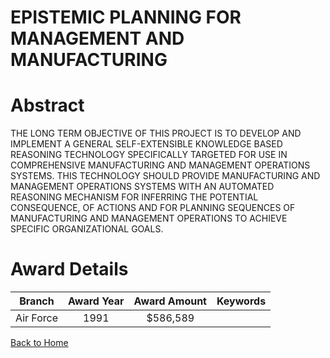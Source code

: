 
EPISTEMIC PLANNING FOR MANAGEMENT AND MANUFACTURING
===================================================

# Abstract


THE LONG TERM OBJECTIVE OF THIS PROJECT IS TO DEVELOP AND IMPLEMENT A GENERAL SELF-EXTENSIBLE KNOWLEDGE BASED REASONING TECHNOLOGY SPECIFICALLY TARGETED FOR USE IN COMPREHENSIVE MANUFACTURING AND MANAGEMENT OPERATIONS SYSTEMS. THIS TECHNOLOGY SHOULD PROVIDE MANUFACTURING AND MANAGEMENT OPERATIONS SYSTEMS WITH AN AUTOMATED REASONING MECHANISM FOR INFERRING THE POTENTIAL CONSEQUENCE, OF ACTIONS AND FOR PLANNING SEQUENCES OF MANUFACTURING AND MANAGEMENT OPERATIONS TO ACHIEVE SPECIFIC ORGANIZATIONAL GOALS.  

# Award Details

|Branch|Award Year|Award Amount|Keywords|
| :---: | :---: | :---: | :---: |
|Air Force|1991|$586,589||
  
  


[Back to Home](https://github.com/chrischow/dod_sbir_awards)